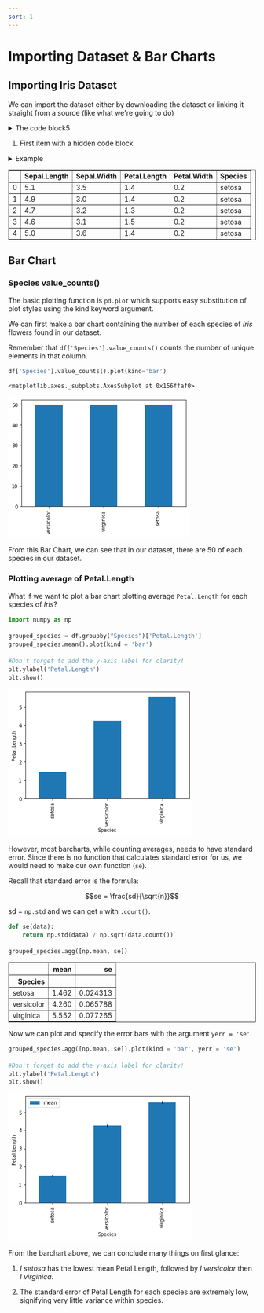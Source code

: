 ```yaml
---
sort: 1
---
```


# Importing Dataset & Bar Charts

## Importing Iris Dataset

We can import the dataset either by downloading the dataset or linking it straight from a source (like what we're going to do)

<details>
  <summary>The code block5</summary>

  <p> This is the codeblock to do things </p>


  <pre><code>
  
  import pandas as pd
  import matplotlib.pyplot as plt

  df = pd.read_csv("https://raw.githubusercontent.com/darren1998s/darren1998s.github.io/main/iris.csv")

  #Remember df.head() shows us the first 5 rows of the dataset.
  df.head()
  
  </code></pre>

</details>


1. First item with a hidden code block
<details>
  <summary>Example</summary>

  ```
  long console output here
  ```
</details>


<div>
<style scoped>
    .dataframe tbody tr th:only-of-type {
        vertical-align: middle;
    }

    .dataframe tbody tr th {
        vertical-align: top;
    }

    .dataframe thead th {
        text-align: right;
    }
</style>
<table border="1" class="dataframe">
  <thead>
    <tr style="text-align: right;">
      <th></th>
      <th>Sepal.Length</th>
      <th>Sepal.Width</th>
      <th>Petal.Length</th>
      <th>Petal.Width</th>
      <th>Species</th>
    </tr>
  </thead>
  <tbody>
    <tr>
      <td>0</td>
      <td>5.1</td>
      <td>3.5</td>
      <td>1.4</td>
      <td>0.2</td>
      <td>setosa</td>
    </tr>
    <tr>
      <td>1</td>
      <td>4.9</td>
      <td>3.0</td>
      <td>1.4</td>
      <td>0.2</td>
      <td>setosa</td>
    </tr>
    <tr>
      <td>2</td>
      <td>4.7</td>
      <td>3.2</td>
      <td>1.3</td>
      <td>0.2</td>
      <td>setosa</td>
    </tr>
    <tr>
      <td>3</td>
      <td>4.6</td>
      <td>3.1</td>
      <td>1.5</td>
      <td>0.2</td>
      <td>setosa</td>
    </tr>
    <tr>
      <td>4</td>
      <td>5.0</td>
      <td>3.6</td>
      <td>1.4</td>
      <td>0.2</td>
      <td>setosa</td>
    </tr>
  </tbody>
</table>
</div>



## Bar Chart
### Species value_counts()

The basic plotting function is `pd.plot` which supports easy substitution of plot styles using the kind keyword argument.

We can first make a bar chart containing the number of each species of _Iris_ flowers found in our dataset.

Remember that `df['Species'].value_counts()` counts the number of unique elements in that column.


```python
df['Species'].value_counts().plot(kind='bar')
```




    <matplotlib.axes._subplots.AxesSubplot at 0x156ffaf0>




    
![png](https://raw.githubusercontent.com/darren1998s/darren1998s.github.io/main/assets/images/tfi/pandas/exploratory/output_3_1.png)
    


From this Bar Chart, we can see that in our dataset, there are 50 of each species in our dataset.

### Plotting average of Petal.Length

What if we want to plot a bar chart plotting average `Petal.Length` for each species of _Iris_?


```python
import numpy as np

grouped_species = df.groupby("Species")['Petal.Length']
grouped_species.mean().plot(kind = 'bar')

#Don't forget to add the y-axis label for clarity!
plt.ylabel('Petal.Length')
plt.show()
```


    
![png](https://raw.githubusercontent.com/darren1998s/darren1998s.github.io/main/assets/images/tfi/pandas/exploratory/output_5_0.png)
    


However, most barcharts, while counting averages, needs to have standard error. Since there is no function that calculates standard error for us, we would need to make our own function (`se`).

Recall that standard error is the formula:

$$se = \frac{sd}{\sqrt{n}}$$

sd = `np.std` and we can get `n` with `.count()`.


```python
def se(data):
    return np.std(data) / np.sqrt(data.count())

grouped_species.agg([np.mean, se])
```




<div>
<style scoped>
    .dataframe tbody tr th:only-of-type {
        vertical-align: middle;
    }

    .dataframe tbody tr th {
        vertical-align: top;
    }

    .dataframe thead th {
        text-align: right;
    }
</style>
<table border="1" class="dataframe">
  <thead>
    <tr style="text-align: right;">
      <th></th>
      <th>mean</th>
      <th>se</th>
    </tr>
    <tr>
      <th>Species</th>
      <th></th>
      <th></th>
    </tr>
  </thead>
  <tbody>
    <tr>
      <td>setosa</td>
      <td>1.462</td>
      <td>0.024313</td>
    </tr>
    <tr>
      <td>versicolor</td>
      <td>4.260</td>
      <td>0.065788</td>
    </tr>
    <tr>
      <td>virginica</td>
      <td>5.552</td>
      <td>0.077265</td>
    </tr>
  </tbody>
</table>
</div>



Now we can plot and specify the error bars with the argument `yerr = 'se'`.


```python
grouped_species.agg([np.mean, se]).plot(kind = 'bar', yerr = 'se')

#Don't forget to add the y-axis label for clarity!
plt.ylabel('Petal.Length')
plt.show()
```


    
![png](https://raw.githubusercontent.com/darren1998s/darren1998s.github.io/main/assets/images/tfi/pandas/exploratory/output_9_0.png)
    
From the barchart above, we can conclude many things on first glance:

1. _I setosa_ has the lowest mean Petal Length, followed by _I versicolor_ then _I virginica_.

2. The standard error of Petal Length for each species are extremely low, signifying very little variance within species.